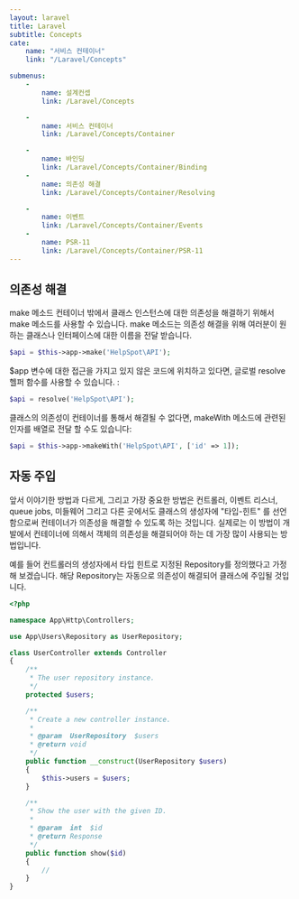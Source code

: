 ```yaml
---
layout: laravel
title: Laravel
subtitle: Concepts
cate:
    name: "서비스 컨테이너"
    link: "/Laravel/Concepts"

submenus:
    -
        name: 설계컨셉
        link: /Laravel/Concepts

    -
        name: 서비스 컨테이너
        link: /Laravel/Concepts/Container

    -
        name: 바인딩
        link: /Laravel/Concepts/Container/Binding
    -
        name: 의존성 해결
        link: /Laravel/Concepts/Container/Resolving

    -
        name: 이벤트
        link: /Laravel/Concepts/Container/Events
    -
        name: PSR-11
        link: /Laravel/Concepts/Container/PSR-11
---
```


## 의존성 해결

make 메소드
컨테이너 밖에서 클래스 인스턴스에 대한 의존성을 해결하기 위해서 make 메소드를 사용할 수 있습니다. make 메소드는 의존성 해결을 위해 여러분이 원하는 클래스나 인터페이스에 대한 이름을 전달 받습니다.

```php
$api = $this->app->make('HelpSpot\API');
```

$app 변수에 대한 접근을 가지고 있지 않은 코드에 위치하고 있다면, 글로벌 resolve 헬퍼 함수를 사용할 수 있습니다. :

```php
$api = resolve('HelpSpot\API');
```

클래스의 의존성이 컨테이너를 통해서 해결될 수 없다면, makeWith 메소드에 관련된 인자를 배열로 전달 할 수도 있습니다:

```php
$api = $this->app->makeWith('HelpSpot\API', ['id' => 1]);
```

## 자동 주입
앞서 이야기한 방법과 다르게, 그리고 가장 중요한 방법은 컨트롤러, 이벤트 리스너, queue jobs, 미들웨어 그리고 다른 곳에서도 클래스의 생성자에 "타입-힌트" 를 선언함으로써 컨테이너가 의존성을 해결할 수 있도록 하는 것입니다. 실제로는 이 방법이 개발에서 컨테이너에 의해서 객체의 의존성을 해결되어야 하는 데 가장 많이 사용되는 방법입니다.

예를 들어 컨트롤러의 생성자에서 타입 힌트로 지정된 Repository를 정의했다고 가정해 보겠습니다. 해당 Repository는 자동으로 의존성이 해결되어 클래스에 주입될 것입니다.

```php
<?php

namespace App\Http\Controllers;

use App\Users\Repository as UserRepository;

class UserController extends Controller
{
    /**
     * The user repository instance.
     */
    protected $users;

    /**
     * Create a new controller instance.
     *
     * @param  UserRepository  $users
     * @return void
     */
    public function __construct(UserRepository $users)
    {
        $this->users = $users;
    }

    /**
     * Show the user with the given ID.
     *
     * @param  int  $id
     * @return Response
     */
    public function show($id)
    {
        //
    }
}
```


